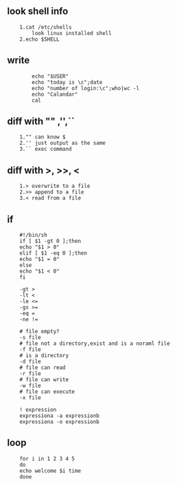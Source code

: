 ## look shell info
        1.cat /etc/shells
            look linux installed shell
        2.echo $SHELL
## write
            echo "$USER"
            echo "today is \c";date
            echo "number of login:\c";who|wc -l
            echo "Calandar"
            cal
## diff with "" ,'',``
        1."" can know $
        2.'' just output as the same
        3.`` exec command

## diff with >, >>, <
        1.> overwrite to a file
        2.>> append to a file
        3.< read from a file
## if
        #!/bin/sh
        if [ $1 -gt 0 ];then
        echo "$1 > 0"
        elif [ $1 -eq 0 ];then
        echo "$1 = 0"
        else
        echo "$1 < 0"
        fi

        -gt >
        -lt <
        -le <=
        -gs >=
        -eq =
        -ne !=
        
        # file empty?
        -s file
        # file not a directory,exist and is a noraml file
        -f file
        # is a directory
        -d file
        # file can read
        -r file
        # file can write
        -w file
        # file can execute
        -x file
        
        ! expression
        expressiona -a expressionb
        expressiona -o expressionb
        
## loop
        for i in 1 2 3 4 5
        do
        echo welcome $i time
        done